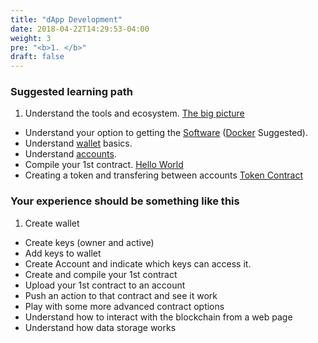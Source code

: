 ```yaml
---
title: "dApp Development"
date: 2018-04-22T14:29:53-04:00
weight: 3
pre: "<b>1. </b>"
draft: false
---
```


### Suggested learning path

1. Understand the tools and ecosystem. [The big picture](thebigpicture) 
* Understand your option to getting the [Software](software) ([Docker](software/docker) Suggested). 
* Understand [wallet](wallets) basics. 
* Understand [accounts](accounts). 
* Compile your 1st contract. [Hello World](helloworldcontract)
* Creating a token and transfering between accounts [Token Contract](tokencontract)


### Your experience should be something like this

1. Create wallet 
* Create keys (owner and active)
* Add keys to wallet
* Create Account and indicate which keys can access it.
* Create and compile your 1st contract
* Upload your 1st contract to an account 
* Push an action to that contract and see it work
* Play with some more advanced contract options 
* Understand how to interact with the blockchain from a web page
* Understand how data storage works
